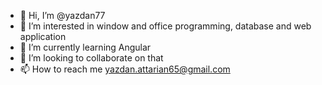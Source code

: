 - 👋 Hi, I’m @yazdan77
- 👀 I’m interested in window and office programming, database and web application
- 🌱 I’m currently learning Angular
- 💞️ I’m looking to collaborate on that
- 📫 How to reach me yazdan.attarian65@gmail.com

<!---
yazdan77/yazdan77 is a ✨ special ✨ repository because its `README.md` (this file) appears on your GitHub profile.
You can click the Preview link to take a look at your changes.
--->
